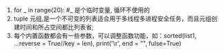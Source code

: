 1. for _ in range(20): #_ 是个临时变量, 循环不使用的
2. tuple 元组,是一个不可变的列表适合用于多线程多进程安全任务，而且元组创建时间和所占空间都比列表省;
3. 每个内置函数都会有一些参数，可以调整函数功能，如：sorted(list1, ...reverse = True//key = len), print('\r', end = "", fulse=True)

